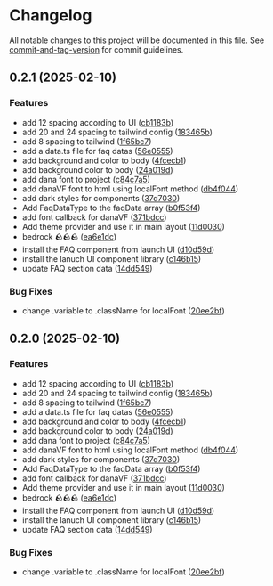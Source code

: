 # Changelog

All notable changes to this project will be documented in this file. See [commit-and-tag-version](https://github.com/absolute-version/commit-and-tag-version) for commit guidelines.

## 0.2.1 (2025-02-10)


### Features

* add 12 spacing according to UI ([cb1183b](https://github.com/frontChapter/NextJS/commit/cb1183b96933ad890ba64ed3f9c576a2f2736bc4))
* add 20 and 24 spacing to tailwind config ([183465b](https://github.com/frontChapter/NextJS/commit/183465b0b8dfc679b332ea57d5254749aae82360))
* add 8 spacing to tailwind ([1f65bc7](https://github.com/frontChapter/NextJS/commit/1f65bc758d9e6543ab5d170b1086b6a4efdaf033))
* add a data.ts file for faq datas ([56e0555](https://github.com/frontChapter/NextJS/commit/56e0555af7c3cbd0f3a533ddebde975cc1ac5a3d))
* add background and color to body ([4fcecb1](https://github.com/frontChapter/NextJS/commit/4fcecb173ace970fafa5ae9fe4973dd043439a84))
* add background color to body ([24a019d](https://github.com/frontChapter/NextJS/commit/24a019d0ffb43f6f3ec2c4191ffac7cbc07453b6))
* add dana font to project ([c84c7a5](https://github.com/frontChapter/NextJS/commit/c84c7a52796906ae9bbec4a8b678f46108788b56))
* add danaVF font to html using localFont method ([db4f044](https://github.com/frontChapter/NextJS/commit/db4f04482aa517a38e5fa5cedcc74c40f634ec2c))
* add dark styles for components ([37d7030](https://github.com/frontChapter/NextJS/commit/37d70306940beaffece66c9bff47a2fb3024425b))
* Add FaqDataType to the faqData array ([b0f53f4](https://github.com/frontChapter/NextJS/commit/b0f53f4e31ed46998efd5e9144b38209f2b36dba))
* add font callback for danaVF ([371bdcc](https://github.com/frontChapter/NextJS/commit/371bdcc00c70c16f0a43b171c9d42f47ec209eea))
* Add theme provider and use it in main layout ([11d0030](https://github.com/frontChapter/NextJS/commit/11d0030b3a47d1c8579539713635fc737119862b))
* bedrock 🪨🪨🪨 ([ea6e1dc](https://github.com/frontChapter/NextJS/commit/ea6e1dce67f97e178903e395653ca6983e606096))
* install the FAQ component from launch UI ([d10d59d](https://github.com/frontChapter/NextJS/commit/d10d59de403c62cdb9305ca9edc39f510c350b1b))
* install the lanuch UI component library ([c146b15](https://github.com/frontChapter/NextJS/commit/c146b15dd1be30757daf8eb57867f20d08c9af7f))
* update FAQ section data ([14dd549](https://github.com/frontChapter/NextJS/commit/14dd54916171a9fe644ede42bc9cf72e76a5cc01))


### Bug Fixes

* change .variable to .className for localFont ([20ee2bf](https://github.com/frontChapter/NextJS/commit/20ee2bfa1b502435dd468890bad420461c1b9cc3))

## 0.2.0 (2025-02-10)


### Features

* add 12 spacing according to UI ([cb1183b](https://github.com/frontChapter/NextJS/commit/cb1183b96933ad890ba64ed3f9c576a2f2736bc4))
* add 20 and 24 spacing to tailwind config ([183465b](https://github.com/frontChapter/NextJS/commit/183465b0b8dfc679b332ea57d5254749aae82360))
* add 8 spacing to tailwind ([1f65bc7](https://github.com/frontChapter/NextJS/commit/1f65bc758d9e6543ab5d170b1086b6a4efdaf033))
* add a data.ts file for faq datas ([56e0555](https://github.com/frontChapter/NextJS/commit/56e0555af7c3cbd0f3a533ddebde975cc1ac5a3d))
* add background and color to body ([4fcecb1](https://github.com/frontChapter/NextJS/commit/4fcecb173ace970fafa5ae9fe4973dd043439a84))
* add background color to body ([24a019d](https://github.com/frontChapter/NextJS/commit/24a019d0ffb43f6f3ec2c4191ffac7cbc07453b6))
* add dana font to project ([c84c7a5](https://github.com/frontChapter/NextJS/commit/c84c7a52796906ae9bbec4a8b678f46108788b56))
* add danaVF font to html using localFont method ([db4f044](https://github.com/frontChapter/NextJS/commit/db4f04482aa517a38e5fa5cedcc74c40f634ec2c))
* add dark styles for components ([37d7030](https://github.com/frontChapter/NextJS/commit/37d70306940beaffece66c9bff47a2fb3024425b))
* Add FaqDataType to the faqData array ([b0f53f4](https://github.com/frontChapter/NextJS/commit/b0f53f4e31ed46998efd5e9144b38209f2b36dba))
* add font callback for danaVF ([371bdcc](https://github.com/frontChapter/NextJS/commit/371bdcc00c70c16f0a43b171c9d42f47ec209eea))
* Add theme provider and use it in main layout ([11d0030](https://github.com/frontChapter/NextJS/commit/11d0030b3a47d1c8579539713635fc737119862b))
* bedrock 🪨🪨🪨 ([ea6e1dc](https://github.com/frontChapter/NextJS/commit/ea6e1dce67f97e178903e395653ca6983e606096))
* install the FAQ component from launch UI ([d10d59d](https://github.com/frontChapter/NextJS/commit/d10d59de403c62cdb9305ca9edc39f510c350b1b))
* install the lanuch UI component library ([c146b15](https://github.com/frontChapter/NextJS/commit/c146b15dd1be30757daf8eb57867f20d08c9af7f))
* update FAQ section data ([14dd549](https://github.com/frontChapter/NextJS/commit/14dd54916171a9fe644ede42bc9cf72e76a5cc01))


### Bug Fixes

* change .variable to .className for localFont ([20ee2bf](https://github.com/frontChapter/NextJS/commit/20ee2bfa1b502435dd468890bad420461c1b9cc3))
